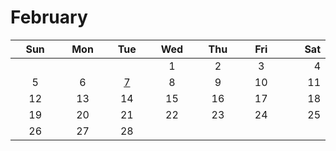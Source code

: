 # February



<table><thead><tr><th width="70" align="center">Sun</th><th width="61" align="center">Mon</th><th width="58" align="center">Tue</th><th width="64" align="center">Wed</th><th width="61" align="center">Thu</th><th width="57" align="center">Fri</th><th width="59" align="right">Sat</th></tr></thead><tbody><tr><td align="center"></td><td align="center"></td><td align="center"></td><td align="center">1</td><td align="center">2</td><td align="center">3</td><td align="right">4</td></tr><tr><td align="center">5</td><td align="center">6</td><td align="center"><a href="february-7-2023.md">7</a></td><td align="center">8</td><td align="center">9</td><td align="center">10</td><td align="right">11</td></tr><tr><td align="center">12</td><td align="center">13</td><td align="center">14</td><td align="center">15</td><td align="center">16</td><td align="center">17</td><td align="right">18</td></tr><tr><td align="center">19</td><td align="center">20</td><td align="center">21</td><td align="center">22</td><td align="center">23</td><td align="center">24</td><td align="right">25</td></tr><tr><td align="center">26</td><td align="center">27</td><td align="center">28</td><td align="center"></td><td align="center"></td><td align="center"></td><td align="right"></td></tr></tbody></table>


